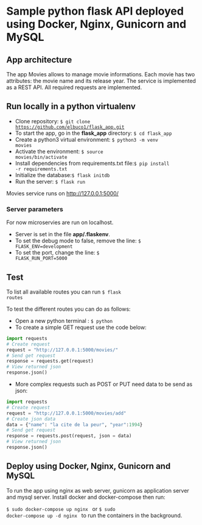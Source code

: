 # Sample python flask API deployed using Docker, Nginx, Gunicorn and MySQL

## App architecture

The app Movies allows to manage movie informations. Each movie has two attributes: the movie name and its release year. The service is implemented as a REST API. All required requests are implemented.

## Run locally in a python virtualenv
* Clone repository: <code>$ git clone https://github.com/elbuco1/flask_app.git</code>
* To start the app, go in the **flask_app** directory: <code>$ cd flask_app</code>
* Create a python3 virtual environment: <code>$ python3 -m venv movies</code>
* Activate the environment: <code>$ source movies/bin/activate</code>
* Install dependencies from requirements.txt file:<code>$ pip install -r requirements.txt</code>
* Initialize the database:<code>$ flask initdb</code>
* Run the server: <code>$ flask run</code>

Movies service runs on http://127.0.0.1:5000/
### Server parameters
For now microservies are run on localhost.
* Server is set in the file **app/.flaskenv**.
* To set the debug mode to false, remove the line: <code>$ FLASK_ENV=development</code>
* To set the port, change the line: <code>$ FLASK_RUN_PORT=5000</code>


## Test
To list all available routes you can run <code>$ flask routes</code>

To test the different routes you can do as follows:
* Open a new python terminal : <code>$ python</code>
* To create a simple GET request use the code below:
```python
import requests
# Create request
request = "http://127.0.0.1:5000/movies/"
# Send get request
response = requests.get(request)
# View returned json
response.json()
```
* More complex requests such as POST or PUT need data to be send as json:
```python
import requests
# Create request
request = "http://127.0.0.1:5000/movies/add"
# Create json data
data = {"name": "la cite de la peur", "year":1994}
# Send get request
response = requests.post(request, json = data)
# View returned json
response.json()
```
## Deploy using Docker, Nginx, Gunicorn and MySQL
To run the app using nginx as web server, gunicorn as application server
and mysql server. Install docker and docker-compose then run:

<code>$ sudo docker-compose up nginx </code>
or 
<code>$ sudo docker-compose up -d nginx </code> 
to run the containers in the background.


